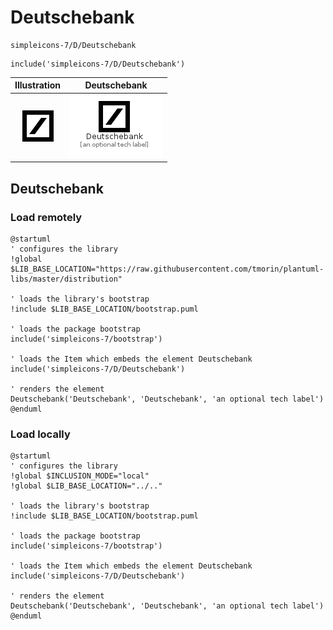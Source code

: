 # Deutschebank


```text
simpleicons-7/D/Deutschebank
```

```text
include('simpleicons-7/D/Deutschebank')
```



| Illustration | Deutschebank |
| :---: | :---: |
| ![illustration for Illustration](../../simpleicons-7/D/Deutschebank.png) | ![illustration for Deutschebank](../../simpleicons-7/D/Deutschebank.Local.png) |




## Deutschebank

### Load remotely
```plantuml
@startuml
' configures the library
!global $LIB_BASE_LOCATION="https://raw.githubusercontent.com/tmorin/plantuml-libs/master/distribution"

' loads the library's bootstrap
!include $LIB_BASE_LOCATION/bootstrap.puml

' loads the package bootstrap
include('simpleicons-7/bootstrap')

' loads the Item which embeds the element Deutschebank
include('simpleicons-7/D/Deutschebank')

' renders the element
Deutschebank('Deutschebank', 'Deutschebank', 'an optional tech label')
@enduml
```

### Load locally
```plantuml
@startuml
' configures the library
!global $INCLUSION_MODE="local"
!global $LIB_BASE_LOCATION="../.."

' loads the library's bootstrap
!include $LIB_BASE_LOCATION/bootstrap.puml

' loads the package bootstrap
include('simpleicons-7/bootstrap')

' loads the Item which embeds the element Deutschebank
include('simpleicons-7/D/Deutschebank')

' renders the element
Deutschebank('Deutschebank', 'Deutschebank', 'an optional tech label')
@enduml
```

